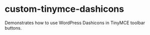 custom-tinymce-dashicons
========================

Demonstrates how to use WordPress Dashicons in TinyMCE toolbar buttons.

